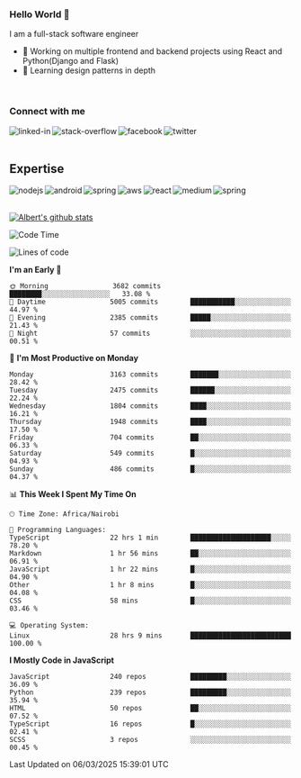 

### Hello World 👋
I am a full-stack software engineer
- 🔭 Working on multiple frontend and backend projects using React and Python(Django and Flask)
- 🌱 Learning design patterns in depth

<br>

### Connect with me

[<img align="left" alt="linked-in" src="https://img.shields.io/badge/linkedin-%230077B5.svg?&style=for-the-badge&logo=linkedin&logoColor=white" />](https://www.linkedin.com/in/albert-byrone/)

<!-- [<img align="left" alt="medium" src="https://img.shields.io/badge/medium-%2312100E.svg?&style=for-the-badge&logo=medium&logoColor=white" />](https://56faisal.medium.com/) -->

[<img align="left" alt="stack-overflow" src="https://img.shields.io/badge/stack%20overflow-FE7A16?logo=stack-overflow&logoColor=white&style=for-the-badge" />](https://stackoverflow.com/users/11916317/albert-byrone)

[<img align="left" alt="facebook" src="https://img.shields.io/badge/facebook-%231877F2.svg?&style=for-the-badge&logo=facebook&logoColor=white" />](https://web.facebook.com/albert.byrone.1/)

[<img align="left" alt="twitter" src="https://img.shields.io/badge/twitter-%231DA1F2.svg?&style=for-the-badge&logo=twitter&logoColor=white" />](https://twitter.com/byrone_albert)

<br>

<br>

## Expertise
<img align="left" alt="nodejs" src="https://img.shields.io/badge/python%20-%2343853D.svg?&style=for-the-badge&logo=node.js&logoColor=white" />
<img align="left" alt="android" src="https://img.shields.io/badge/Flask-3DDC84?logo=android&logoColor=white&style=for-the-badge" />
<img align="left" alt="spring" src="https://img.shields.io/badge/drf%20-%236DB33F.svg?&style=for-the-badge&logo=spring&logoColor=white" />
<img align="left" alt="aws" src="https://img.shields.io/badge/django%20AWS-%23232F3E?logo=amazon-aws&logoColor=white&style=for-the-badge" />
<img align="left" alt="react" src="https://img.shields.io/badge/react%20-%2320232a.svg?&style=for-the-badge&logo=react&logoColor=%2361DAFB" />
<img align="left" alt="medium" src="https://img.shields.io/badge/Angular-%23316192.svg?&style=for-the-badge&logo=postgresql&logoColor=white" />
<img align="left" alt="spring" src="https://img.shields.io/badge/Javascript%20-%236DB33F.svg?&style=for-the-badge&logo=spring&logoColor=white" />
<br>
<br>


[![Albert's github stats](https://github-readme-stats.vercel.app/api?username=Albert-Byrone&count_private=true&show_icons=true&theme=radical&hide_rank=false)](https://github.com/anuraghazra/github-readme-stats)

<!-- [![Top Langs](https://github-readme-stats.vercel.app/api/top-langs/?username=Albert-Byrone&layout=compact)](https://github.com/anuraghazra/github-readme-stats) -->

<!--
**Albert-Byrone/Albert-Byrone** is a ✨ _special_ ✨ repository because its `README.md` (this file) appears on your GitHub profile.

Here are some ideas to get you started:

- 🔭 I’m currently working on ...
- 🌱 I’m currently learning ...
- 👯 I’m looking to collaborate on ...
- 🤔 I’m looking for help with ...
- 💬 Ask me about ...
- 📫 How to reach me: ...
- 😄 Pronouns: ...
- ⚡ Fun fact: ...
-->


<!--START_SECTION:waka-->
![Code Time](http://img.shields.io/badge/Code%20Time-1%2C572%20hrs%2044%20mins-blue)

![Lines of code](https://img.shields.io/badge/From%20Hello%20World%20I%27ve%20Written-79.6%20million%20lines%20of%20code-blue)

**I'm an Early 🐤** 

```text
🌞 Morning                3682 commits        ████████░░░░░░░░░░░░░░░░░   33.08 % 
🌆 Daytime                5005 commits        ███████████░░░░░░░░░░░░░░   44.97 % 
🌃 Evening                2385 commits        █████░░░░░░░░░░░░░░░░░░░░   21.43 % 
🌙 Night                  57 commits          ░░░░░░░░░░░░░░░░░░░░░░░░░   00.51 % 
```
📅 **I'm Most Productive on Monday** 

```text
Monday                   3163 commits        ███████░░░░░░░░░░░░░░░░░░   28.42 % 
Tuesday                  2475 commits        ██████░░░░░░░░░░░░░░░░░░░   22.24 % 
Wednesday                1804 commits        ████░░░░░░░░░░░░░░░░░░░░░   16.21 % 
Thursday                 1948 commits        ████░░░░░░░░░░░░░░░░░░░░░   17.50 % 
Friday                   704 commits         ██░░░░░░░░░░░░░░░░░░░░░░░   06.33 % 
Saturday                 549 commits         █░░░░░░░░░░░░░░░░░░░░░░░░   04.93 % 
Sunday                   486 commits         █░░░░░░░░░░░░░░░░░░░░░░░░   04.37 % 
```


📊 **This Week I Spent My Time On** 

```text
🕑︎ Time Zone: Africa/Nairobi

💬 Programming Languages: 
TypeScript               22 hrs 1 min        ████████████████████░░░░░   78.20 % 
Markdown                 1 hr 56 mins        ██░░░░░░░░░░░░░░░░░░░░░░░   06.91 % 
JavaScript               1 hr 22 mins        █░░░░░░░░░░░░░░░░░░░░░░░░   04.90 % 
Other                    1 hr 8 mins         █░░░░░░░░░░░░░░░░░░░░░░░░   04.08 % 
CSS                      58 mins             █░░░░░░░░░░░░░░░░░░░░░░░░   03.46 % 

💻 Operating System: 
Linux                    28 hrs 9 mins       █████████████████████████   100.00 % 
```

**I Mostly Code in JavaScript** 

```text
JavaScript               240 repos           █████████░░░░░░░░░░░░░░░░   36.09 % 
Python                   239 repos           █████████░░░░░░░░░░░░░░░░   35.94 % 
HTML                     50 repos            ██░░░░░░░░░░░░░░░░░░░░░░░   07.52 % 
TypeScript               16 repos            █░░░░░░░░░░░░░░░░░░░░░░░░   02.41 % 
SCSS                     3 repos             ░░░░░░░░░░░░░░░░░░░░░░░░░   00.45 % 
```




 Last Updated on 06/03/2025 15:39:01 UTC
<!--END_SECTION:waka-->
